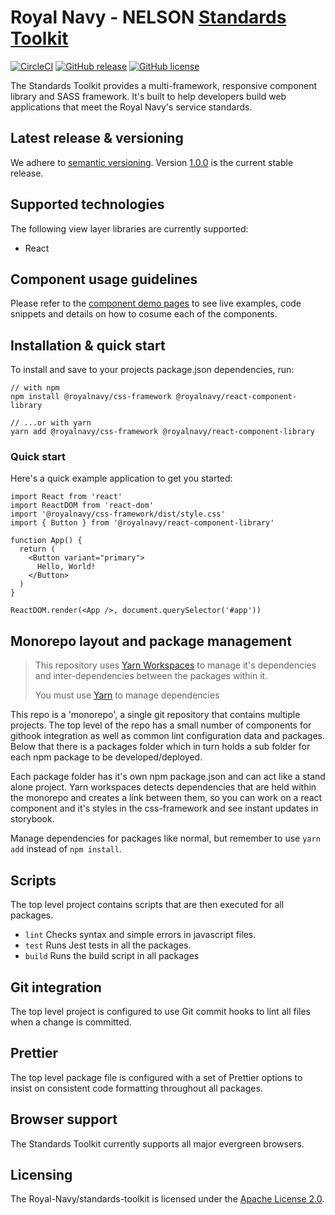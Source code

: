 # Royal Navy - NELSON [Standards Toolkit](https://docs.royalnavy.io/)

[![CircleCI](https://circleci.com/gh/Royal-Navy/standards-toolkit/tree/develop.svg?style=svg)](https://circleci.com/gh/Royal-Navy/standards-toolkit/tree/develop) [![GitHub release](https://img.shields.io/github/release/royal-navy/standards-toolkit.svg)](https://github.com/Royal-Navy/standards-toolkit/releases) [![GitHub license](https://img.shields.io/badge/license-Apache%202-blue.svg)](https://github.com/standards-toolkit/blob/master/LICENSE)

The Standards Toolkit provides a multi-framework, responsive component library and SASS framework. It's built to help developers build web applications that meet the Royal Navy's service standards.

## Latest release & versioning

We adhere to [semantic versioning](https://semver.org/). Version [1.0.0](https://github.com/Royal-Navy/standards-toolkit/releases/tag/1.0.0) is the current stable release.

## Supported technologies

The following view layer libraries are currently supported:

- React

## Component usage guidelines

Please refer to the [component demo pages](/components) to see live examples, code snippets and details on how to cosume each of the components.

## Installation & quick start

To install and save to your projects package.json dependencies, run:

```
// with npm
npm install @royalnavy/css-framework @royalnavy/react-component-library

// ...or with yarn
yarn add @royalnavy/css-framework @royalnavy/react-component-library
```

### Quick start

Here's a quick example application to get you started:

```
import React from 'react'
import ReactDOM from 'react-dom'
import '@royalnavy/css-framework/dist/style.css'
import { Button } from '@royalnavy/react-component-library'

function App() {
  return (
    <Button variant="primary">
      Hello, World!
    </Button>
  )
}

ReactDOM.render(<App />, document.querySelector('#app'))
```

## Monorepo layout and package management

>This repository uses [Yarn Workspaces](https://yarnpkg.com/lang/en/docs/workspaces/) to manage it's dependencies and inter-dependencies between the packages within it.
>
>You must use [Yarn](https://yarnpkg.com) to manage dependencies

This repo is a 'monorepo', a single git repository that contains multiple projects. The top level of the repo has a small number of components for githook integration as well as common lint configuration data and packages. Below that there is a packages folder which in turn holds a sub folder for each npm package to be developed/deployed.

Each package folder has it's own npm package.json and can act like a stand alone project. Yarn workspaces detects dependencies that are held within the monorepo and creates a link between them, so you can work on a react component and it's styles in the css-framework and see instant updates in storybook.

Manage dependencies for packages like normal, but remember to use `yarn add` instead of `npm install`.

## Scripts

The top level project contains scripts that are then executed for all packages.

- `lint`  Checks syntax and simple errors in javascript files.
- `test`  Runs Jest tests in all the packages.
- `build` Runs the build script in all packages

## Git integration

The top level project is configured to use Git commit hooks to lint all files when a change is committed.

## Prettier

The top level package file is configured with a set of Prettier options to insist on consistent code formatting throughout all packages.

## Browser support

The Standards Toolkit currently supports all major evergreen browsers.

## Licensing

The Royal-Navy/standards-toolkit is licensed under the [Apache License 2.0](https://github.com/Royal-Navy/standards-toolkit/blob/develop/LICENSE).
